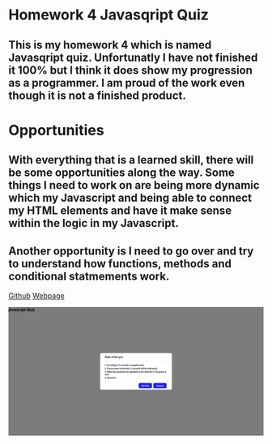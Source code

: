 # Homework 4 Javasqript Quiz

## This is my homework 4 which is named Javasqript quiz. Unfortunatly I have not finished it 100% but I think it does show my progression as a programmer. I am proud of the work even though it is not a finished product. 

# Opportunities 
## With everything that is a learned skill, there will be some opportunities along the way. Some things I need to work on are being more dynamic which my Javascript and being able to connect my HTML elements and have it make sense within the logic in my Javascript. 

## Another opportunity is I need to go over and try to understand how functions, methods and conditional statmements work.


[Github](https://github.com/Emilio512/Javascript-Quiz-EE)
[Webpage](https://emilio512.github.io/Javascript-Quiz-EE/)


![photo](/assets/photooo.png)